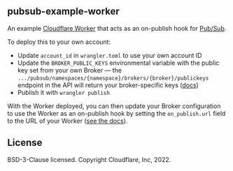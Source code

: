 ## pubsub-example-worker

An example [Cloudflare Worker](https://developers.cloudflare.com/workers/) that acts as an on-publish hook for [Pub/Sub](https://developers.cloudflare.com/pub-sub/).

To deploy this to your own account:

* Update `account_id` in `wrangler.toml` to use your own account ID
* Update the `BROKER_PUBLIC_KEYS` environmental variable with the public key set from your own Broker — the `.../pubsub/namespaces/{namespace}/brokers/{broker}/publickeys` endpoint in the API will return your broker-specific keys ([docs](https://developers.cloudflare.com/pub-sub/learning/integrate-workers/#connect-a-worker-to-a-broker))
* Publish it with `wrangler publish`

With the Worker deployed, you can then update your Broker configuration to use the Worker as an on-publish hook by setting the `on_publish.url` field to the URL of your Worker ([see the docs](https://developers.cloudflare.com/pub-sub/learning/integrate-workers/#connect-a-worker-to-a-broker)).

## License

BSD-3-Clause licensed. Copyright Cloudflare, Inc, 2022.